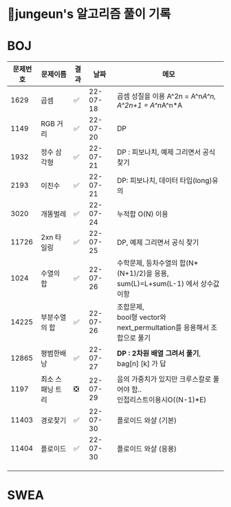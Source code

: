 # 📝jungeun's 알고리즘 풀이 기록



# BOJ 

| 문제번호 | 문제이름         | 결과 | 날짜     | 메모                                                         |
| -------- | ---------------- | ---- | -------- | ------------------------------------------------------------ |
| 1629     | 곱셈             | ✅    | 22-07-18 | 곱셈 성질을 이용 A^2n = A^n*A^n, A^2n+1 = A^n*A^n*A          |
| 1149     | RGB 거리         | ✅    | 22-07-20 | DP                                                           |
| 1932     | 정수 삼각형      | ✅    | 22-07-21 | DP : 피보나치, 예제 그리면서 공식 찾기                       |
| 2193     | 이친수           | ✅    | 22-07-21 | DP: 피보나치, 데이터 타입(long)유의                          |
| 3020     | 개똥벌레         | ✅    | 22-07-24 | 누적합 O(N) 이용                                             |
| 11726    | 2xn 타일링       | ✅    | 22-07-25 | DP, 예제 그리면서 공식 찾기                                  |
| 1024     | 수열의 합        | ✅    | 22-07-26 | 수학문제, 등차수열의 합(N*(N+1)/2)을 응용, <br />sum(L)=L+sum(L-1) 에서 상수값 이항 |
| 14225    | 부분수열의 합    | ✅    | 22-07-26 | 조합문제,<br />bool형 vector와 next_permultation를 응용해서 조합으로 풀기 |
| 12865    | 평범한배낭       | ✅    | 22-07-27 | **DP : 2차원 배열 그려서 풀기**, bag[n] [k] 가 답            |
| 1197     | 최소 스패닝 트리 | ❎    | 22-07-29 | 음의 가중치가 있지만 크루스칼로 풀어야 함.. <br />인접리스트이용시O((N-1)*E) |
| 11403    | 경로찾기         | ✅    | 22-07-30 | 플로이드 와샬 (기본)                                         |
| 11404    | 플로이드         | ✅    | 22-07-30 | 플로이드 와샬 (응용)                                         |
|          |                  |      |          |                                                              |
|          |                  |      |          |                                                              |
|          |                  |      |          |                                                              |





# SWEA
